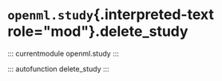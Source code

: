 # `openml.study`{.interpreted-text role="mod"}.delete_study

::: currentmodule
openml.study
:::

::: autofunction
delete_study
:::

<div class="clearer"></div>
